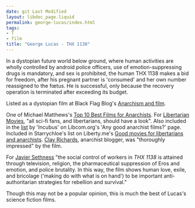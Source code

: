 ```yaml
---
date: git Last Modified
layout: libdoc_page.liquid
permalink: george-lucas/index.html
tags:
- T
- film
title: "George Lucas - THX 1138"
---
```


In a dystopian future world below ground,  where human activities are wholly controlled by android police  officers, use of emotion-suppressing drugs is mandatory, and sex is  prohibited, the human THX 1138 makes a bid for freedom, after his  pregnant partner is 'consumed' and her own number reassigned to the  fœtus. He is successful, only because the recovery operation is  terminated after exceeding its budget.

Listed as a dystopian film at Black Flag Blog's <a href="https://translate.google.com/translate?hl=en&amp;sl=da&amp;tl=en&amp;u=https://sortefane.wordpress.com/r/anarkisme-og-film/"> Anarchism and film</a>.

One of Michael Matthews's <a href="https://steemit.com/anarchy/@michaelmatthews/top-10-best-films-for-anarchists"> Top 10 Best Films for Anarchists</a>. For <a href="http://libertarianmovies.net/"> Libertarian Movies</a>, "all sci-fi fans, and libertarians, should  have a look". Also included in the <a href="http://libcom.org/forums/united-kingdom/any-good-anarchist-films-17042009"> list</a> by 'Incubus' on Libcom.org's 'Any good anarchist films?'  page. Included in Starrychloe's list on Liberty.me's <a href="https://liberty.me/discuss/t/good-movies-for-libertarians-and-anarchists/"> Good movies for libertarians and anarchists</a>. <a href="http://www.netweed.com/postmodernanarchist/2004_09_01_anarchives.html"> Clay Richards</a>, anarchist blogger, was "thoroughly impressed" by  the film.

For <a href="https://www.thecommoner.org.uk/science-fiction-as-protest-art-part-ii-capitals-infernal-dystopias/">Javier Sethness</a> "the social control of workers in <em>THX 1138 </em>is attained through television, religion, the pharmaceutical suppression of Eros and emotion, and police brutality. In this way, the film shows human love, exile, and bricolage ('making do with what is on hand') to be important anti-authoritarian strategies for rebellion and survival."

Though this may not be a popular opinion, this  is much the best of Lucas's science fiction films.